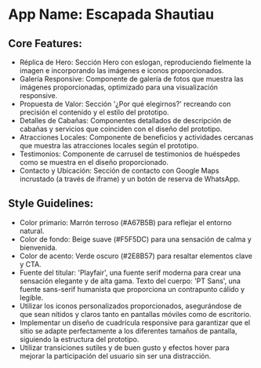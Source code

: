 # **App Name**: Escapada Shautiau

## Core Features:

- Réplica de Hero: Sección Hero con eslogan, reproduciendo fielmente la imagen e incorporando las imágenes e iconos proporcionados.
- Galería Responsive: Componente de galería de fotos que muestra las imágenes proporcionadas, optimizado para una visualización responsive.
- Propuesta de Valor: Sección '¿Por qué elegirnos?' recreando con precisión el contenido y el estilo del prototipo.
- Detalles de Cabañas: Componentes detallados de descripción de cabañas y servicios que coinciden con el diseño del prototipo.
- Atracciones Locales: Componente de beneficios y actividades cercanas que muestra las atracciones locales según el prototipo.
- Testimonios: Componente de carrusel de testimonios de huéspedes como se muestra en el diseño proporcionado.
- Contacto y Ubicación: Sección de contacto con Google Maps incrustado (a través de iframe) y un botón de reserva de WhatsApp.

## Style Guidelines:

- Color primario: Marrón terroso (#A67B5B) para reflejar el entorno natural.
- Color de fondo: Beige suave (#F5F5DC) para una sensación de calma y bienvenida.
- Color de acento: Verde oscuro (#2E8B57) para resaltar elementos clave y CTA.
- Fuente del titular: 'Playfair', una fuente serif moderna para crear una sensación elegante y de alta gama. Texto del cuerpo: 'PT Sans', una fuente sans-serif humanista que proporciona un contrapunto cálido y legible.
- Utilizar los iconos personalizados proporcionados, asegurándose de que sean nítidos y claros tanto en pantallas móviles como de escritorio.
- Implementar un diseño de cuadrícula responsive para garantizar que el sitio se adapte perfectamente a los diferentes tamaños de pantalla, siguiendo la estructura del prototipo.
- Utilizar transiciones sutiles y de buen gusto y efectos hover para mejorar la participación del usuario sin ser una distracción.